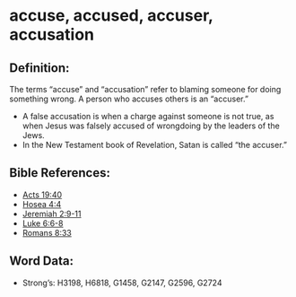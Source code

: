 # accuse, accused, accuser, accusation

## Definition:

The terms “accuse” and “accusation” refer to blaming someone for doing something wrong. A person who accuses others is an “accuser.”

* A false accusation is when a charge against someone is not true, as when Jesus was falsely accused of wrongdoing by the leaders of the Jews.
* In the New Testament book of Revelation, Satan is called “the accuser.”

## Bible References:

* [Acts 19:40](rc://en/tn/help/act/19/40)
* [Hosea 4:4](rc://en/tn/help/hos/04/04)
* [Jeremiah 2:9-11](rc://en/tn/help/jer/02/09)
* [Luke 6:6-8](rc://en/tn/help/luk/06/06)
* [Romans 8:33](rc://en/tn/help/rom/08/33)

## Word Data:

* Strong’s: H3198, H6818, G1458, G2147, G2596, G2724

